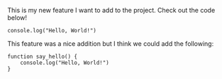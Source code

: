 This is my new feature I want to add to the project. Check out the code below!

```code
console.log("Hello, World!")
```

This feature was a nice addition but I think we could add the following:

```code
function say_hello() {
    console.log("Hello, World!")
}
```
